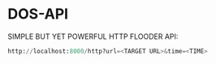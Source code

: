 # DOS-API
SIMPLE BUT YET POWERFUL HTTP FLOODER API:
```python
http://localhost:8000/http?url=<TARGET URL>&time=<TIME>
```
